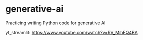 # generative-ai
Practicing writing Python code for generative AI

yt_streamlit:
https://www.youtube.com/watch?v=RV_MihEQ4BA
